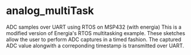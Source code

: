 # analog_multiTask
ADC samples over UART using RTOS on MSP432 (with energia)
This is a modified version of Energia's RTOS multitasking example. 
These sketches allow the user to perform ADC captures in a timed fashion.
The captured ADC value alongwith a correponding timestamp is transmitted over UART.
